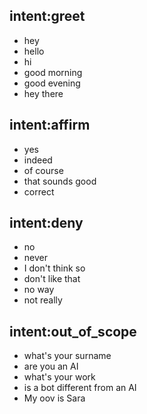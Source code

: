## intent:greet
- hey
- hello
- hi
- good morning
- good evening
- hey there

## intent:affirm
- yes
- indeed
- of course
- that sounds good
- correct

## intent:deny
- no
- never
- I don't think so
- don't like that
- no way
- not really

## intent:out_of_scope
- what's your surname
- are you an AI
- what's your work
- is a bot different from an AI
- My oov is Sara

